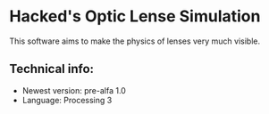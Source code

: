 # Hacked's Optic Lense Simulation
This software aims to make the physics of lenses very much visible.

## Technical info:
- Newest version: pre-alfa 1.0
- Language: Processing 3
